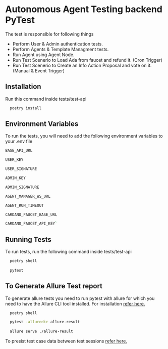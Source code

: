 
# Autonomous Agent Testing backend PyTest

The test is responsible for following things

- Perform User & Admin authentication tests.
- Perform Agents & Template Managment tests.
- Run Agent using Agent Node.
- Run Test Scenerio to Load Ada from faucet and refund it. (Cron Trigger)
- Run Test Scenerio to Create an Info Action Proposal and vote on it. (Manual & Event Trigger)




## Installation

Run this command inside tests/test-api

```bash
  poetry install
```


## Environment Variables

To run the tests, you will need to add the following environment variables to your .env file

```bash
BASE_API_URL

USER_KEY

USER_SIGNATURE

ADMIN_KEY

ADMIN_SIGNATURE

AGENT_MANAGER_WS_URL

AGENT_RUN_TIMEOUT

CARDANO_FAUCET_BASE_URL

CARDANO_FAUCET_API_KEY`

```


## Running Tests

To run tests, run the following command inside tests/test-api

```bash
  poetry shell
  
  pytest 
```
## To Generate Allure Test report

To generate allure tests you need to run pytest with allure for which you need to  have the Allure CLI tool installed. For installation [refer here.](https://allurereport.org/docs/install/)

```bash
  poetry shell 

  pytest -alluredir allure-result
  
  allure serve ./allure-result
```

To presist test case data between test sessions [refer here.](https://allurereport.org/docs/history-and-retries/)